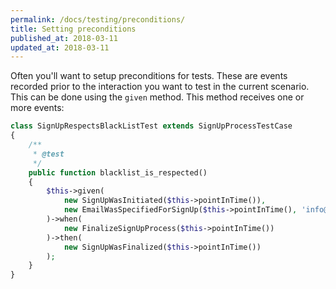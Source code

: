 ```yaml
---
permalink: /docs/testing/preconditions/
title: Setting preconditions
published_at: 2018-03-11
updated_at: 2018-03-11
---
```


Often you'll want to setup preconditions for tests. These are events recorded prior
to the interaction you want to test in the current scenario. This can be done
using the `given` method. This method receives one or more events:

```php
class SignUpRespectsBlackListTest extends SignUpProcessTestCase
{
    /**
     * @test
     */
    public function blacklist_is_respected()
    {
        $this->given(
            new SignUpWasInitiated($this->pointInTime()),
            new EmailWasSpecifiedForSignUp($this->pointInTime(), 'info@domain.tld')
        )->when(
            new FinalizeSignUpProcess($this->pointInTime())
        )->then(
            new SignUpWasFinalized($this->pointInTime())
        );
    } 
}
```
